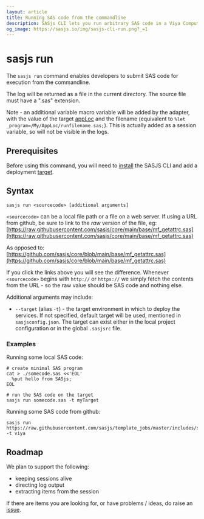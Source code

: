 ```yaml
---
layout: article
title: Running SAS code from the commandline
description: SASjs CLI lets you run arbitrary SAS code in a Viya Compute Session, directly from the terminal (or commandline session).
og_image: https://sasjs.io/img/sasjs-cli-run.png?_=1
---
```


# sasjs run

The `sasjs run` command enables developers to submit SAS code for execution from the commandline.

<script id="asciicast-FK3Xr2RhqAjhIcqLLLKD7xCvM" src="https://asciinema.org/a/FK3Xr2RhqAjhIcqLLLKD7xCvM.js" async></script>

The log will be returned as a file in the current directory. The source file must have a ".sas" extension.

Note - an additional variable macro variable will be added by the adapter, with the value of the target [appLoc](https://cli.sasjs.io/sasjsconfig.html#targets_items_anyOf_i0_appLoc) and the filename (equivalent to `%let _program=/My/AppLoc/runfilename.sas;`).  This is actually added as a session variable, so will not be visible in the logs.


## Prerequisites

Before using this command, you will need to [install](/installation) the SASJS CLI and add a deployment [target](/add).

## Syntax

```
sasjs run <sourcecode> [additional arguments]
```

`<sourcecode>` can be a local file path or a file on a web server.  If using a URL from github, be sure to link to the _raw_ version of the file, eg: [https://raw.githubusercontent.com/sasjs/core/main/base/mf_getattrc.sas](https://raw.githubusercontent.com/sasjs/core/main/base/mf_getattrc.sas) 

As opposed to: [https://github.com/sasjs/core/blob/main/base/mf_getattrc.sas](https://github.com/sasjs/core/blob/main/base/mf_getattrc.sas)


If you click the links above you will see the difference.  Whenever `<sourcecode>` begins with `http://` or `https://` we simply fetch the contents from the URL - so the raw value should be SAS code and nothing else.

Additional arguments may include:

- `--target` (alias `-t`) - the target environment in which to deploy the services. If not specified, default target will be used, mentioned in `sasjsconfig.json`. The target can exist either in the local project configuration or in the global `.sasjsrc` file.


### Examples

Running some local SAS code:
```
# create minimal SAS program
cat > ./somecode.sas <<'EOL'
  %put hello from SASjs;
EOL

# run the SAS code on the target
sasjs run somecode.sas -t myTarget
```

Running some SAS code from github:

```
sasjs run https://raw.githubusercontent.com/sasjs/template_jobs/master/includes/someprogram.sas -t viya
```

## Roadmap

We plan to support the following:

- keeping sessions alive
- directing log output
- extracting items from the session

If there are items you are looking for, or have problems / ideas, do raise an [issue](https://github.com/sasjs/cli/issues).
